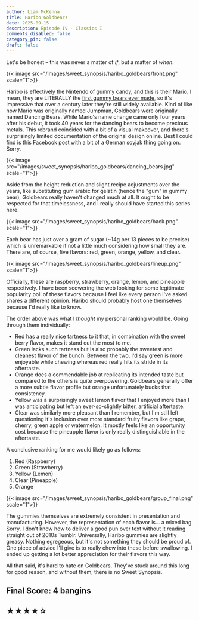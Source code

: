 ```yaml
---
author: Liam McKenna
title: Haribo Goldbears
date: 2025-09-15
description: Episode IV - Classics I
comments_disabled: false
category_pin: false
draft: false
---
```


Let's be honest – this was never a matter of *if*, but a matter of *when*. 

{{< image src="/images/sweet_synopsis/haribo_goldbears/front.png" scale="1">}}

Haribo is effectively the Nintendo of gummy candy, and this is their Mario. I mean, they are LITERALLY the [first gummy bears ever made](https://www.haribo.com/en-us/about-us/history), so it's impressive that over a century later they're still widely available. Kind of like how Mario was originally named Jumpman, Goldbears were originally named Dancing Bears. While Mario's name change came only four years after his debut, it took 40 years for the dancing bears to become precious metals. This rebrand coincided with a bit of a visual makeover, and there's surprisingly limited documentation of the original design online. Best I could find is this Facebook post with a bit of a German soyjak thing going on. Sorry.

{{< image src="/images/sweet_synopsis/haribo_goldbears/dancing_bears.jpg" scale="1">}}

Aside from the height reduction and slight recipe adjustments over the years, like substituting gum arabic for gelatin (hence the "gum" in gummy bear), Goldbears really haven't changed much at all. It ought to be respected for that timelessness, and I really should have started this series here.

{{< image src="/images/sweet_synopsis/haribo_goldbears/back.png" scale="1">}}

Each bear has just over a gram of sugar (~14g per 13 pieces to be precise) which is unremarkable if not a little much considering how small they are. There are, of course, five flavors: red, green, orange, yellow, and clear. 

{{< image src="/images/sweet_synopsis/haribo_goldbears/lineup.png" scale="1">}}

Officially, these are raspberry, strawberry, orange, lemon, and pineapple respectively. I have been scowering the web looking for some legitimate popularity poll of these flavors because I feel like every person I've asked shares a different opinion. Haribo should probably host one themselves because I'd really like to know.

The order above was what I *thought* my personal ranking would be. Going through them individually:

- Red has a really nice tartness to it that, in combination with the sweet berry flavor, makes it stand out the most to me. 
- Green lacks such tartness but is also probably the sweetest and cleanest flavor of the bunch.
Between the two, I'd say green is more enjoyable while chewing whereas red really hits its stride in its aftertaste. 
- Orange does a commendable job at replicating its intended taste but compared to the others is quite overpowering. Goldbears generally offer a more subtle flavor profile but orange unfortunately bucks that consistency. 
- Yellow was a surprisingly sweet lemon flavor that I enjoyed more than I was anticipating but left an ever-so-slightly bitter, artificial aftertaste. 
- Clear was similarly more pleasant than I remember, but I'm still left questioning it's inclusion over more standard fruity flavors like grape, cherry, green apple or watermelon. It mostly feels like an opportunity cost because the pineapple flavor is only really distinguishable in the aftertaste.

A conclusive ranking for me would likely go as follows:

1. Red (Raspberry)
2. Green (Strawberry)
3. Yellow (Lemon)
4. Clear (Pineapple)
5. Orange

{{< image src="/images/sweet_synopsis/haribo_goldbears/group_final.png" scale="1">}}

The gummies themselves are extremely consistent in presentation and manufacturing. However, the representation of each flavor is... a mixed bag. Sorry. I don't know how to deliver a good pun over text without it reading straight out of 2010s Tumblr. Universally, Haribo gummies are slightly greasy. Nothing egregeous, but it's not something they should be proud of. One piece of advice I'll give is to really chew into these before swallowing. I ended up getting a lot better appreciation for their flavors this way.

All that said, it's hard to hate on Goldbears. They've stuck around this long for good reason, and without them, there is no Sweet Synopsis.

<h2> Final Score: 4 bangins</h2>
<h2> ★★★★☆</h2>
